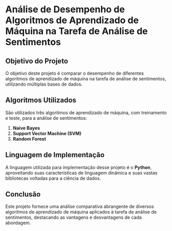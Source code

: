 # Análise de Desempenho de Algoritmos de Aprendizado de Máquina na Tarefa de Análise de Sentimentos

## Objetivo do Projeto
O objetivo deste projeto é comparar o desempenho de diferentes algoritmos de aprendizado de máquina na tarefa de análise de sentimentos, utilizando múltiplas bases de dados.

## Algoritmos Utilizados
São utilizados três algoritmos de aprendizado de máquina, com treinamento e teste, para a análise de sentimentos:

1. **Naive Bayes**
2. **Support Vector Machine (SVM)**
3. **Random Forest**

## Linguagem de Implementação
A linguagem utilizada para implementação desse projeto é o **Python**, aproveitando suas características de linguagem dinâmica e suas vastas bibliotecas voltadas para a ciência de dados.

## Conclusão
Este projeto fornece uma análise comparativa abrangente de diversos algoritmos
de aprendizado de máquina aplicados à tarefa de análise de sentimentos,
destacando as vantagens e desvantagens de cada abordagem.